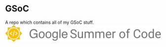 # GSoC
A repo which contains all of my GSoC stuff.
![GSoC Image](./images/1200px-GSoC-logo-horizontal.png)
